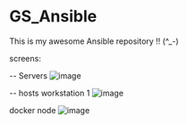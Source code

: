 # GS_Ansible

This is my awesome Ansible repository !! (^_-) 

screens:

 -- Servers 
![image](https://github.com/user-attachments/assets/13977083-88e5-4fdd-93f6-211003694b55)

 -- hosts 
workstation 1
![image](https://github.com/user-attachments/assets/ba07bfde-ffa3-48d4-85b6-40fade272b42)


docker node
![image](https://github.com/user-attachments/assets/3cf73902-2502-4ba2-b74f-f44f08541ad7)
